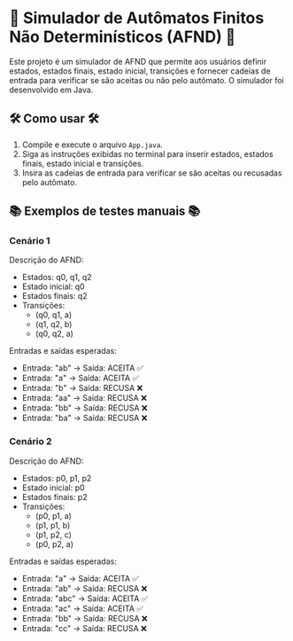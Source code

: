 # 🤖 Simulador de Autômatos Finitos Não Determinísticos (AFND) 🤖  
  
Este projeto é um simulador de AFND que permite aos usuários definir estados, estados finais, estado inicial, transições e fornecer cadeias de entrada para verificar se são aceitas ou não pelo autômato. O simulador foi desenvolvido em Java.  
  
## 🛠️ Como usar 🛠️  
  
1. Compile e execute o arquivo `App.java`.  
2. Siga as instruções exibidas no terminal para inserir estados, estados finais, estado inicial e transições.  
3. Insira as cadeias de entrada para verificar se são aceitas ou recusadas pelo autômato.  
  
## 📚 Exemplos de testes manuais 📚  
  
### Cenário 1  
  
Descrição do AFND:  
- Estados: q0, q1, q2  
- Estado inicial: q0  
- Estados finais: q2  
- Transições:  
  - (q0, q1, a)  
  - (q1, q2, b)  
  - (q0, q2, a)  
  
Entradas e saídas esperadas:  
- Entrada: "ab" -> Saída: ACEITA ✅  
- Entrada: "a" -> Saída: ACEITA ✅  
- Entrada: "b" -> Saída: RECUSA ❌  
- Entrada: "aa" -> Saída: RECUSA ❌  
- Entrada: "bb" -> Saída: RECUSA ❌  
- Entrada: "ba" -> Saída: RECUSA ❌  
  
### Cenário 2  
  
Descrição do AFND:  
- Estados: p0, p1, p2  
- Estado inicial: p0  
- Estados finais: p2  
- Transições:  
  - (p0, p1, a)  
  - (p1, p1, b)  
  - (p1, p2, c)  
  - (p0, p2, a)  
  
Entradas e saídas esperadas:  
- Entrada: "a" -> Saída: ACEITA ✅  
- Entrada: "ab" -> Saída: RECUSA ❌  
- Entrada: "abc" -> Saída: ACEITA ✅  
- Entrada: "ac" -> Saída: ACEITA ✅  
- Entrada: "bb" -> Saída: RECUSA ❌  
- Entrada: "cc" -> Saída: RECUSA ❌  
